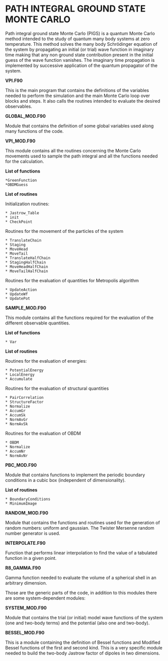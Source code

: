 # PATH INTEGRAL GROUND STATE MONTE CARLO

Path integral ground state Monte Carlo (PIGS) is a quantum Monte Carlo method intended to the study of quantum many body systems at zero temperature. This method solves the many body Schrödinger equation of the system by propagating an initial (or trial) wave function in imaginary time making that any non ground state contribution present in the initial guess of the wave function vanishes. The imaginary time propagation is implemented by successive application of the quantum propagator of the system. 

**VPI.F90**

This is the main program that contains the definitions of the variables needed to perform the simulation and the main 
Monte Carlo loop over blocks and steps. It also calls the routines intended to evaluate the desired observables.

**GLOBAL_MOD.F90**

Module that contains the definition of some global variables used along many functions of the code.

**VPI_MOD.F90**

This module contains all the routines concerning the Monte Carlo movements used to sample the path integral and all the
functions needed for the calculation. 

**List of functions**
  
    *GreenFunction
    *OBDMGuess

**List of routines**

  Initialization routines:

    * Jastrow_Table
    * init
    * CheckPoint
  
  Routines for the movement of the particles of the system

    * TranslateChain
    * Staging
    * MoveHead
    * MoveTail
    * TranslateHalfChain
    * StagingHalfChain
    * MoveHeadHalfChain
    * MoveTailHalfChain

  Routines for the evaluation of quantities for Metropolis algorithm

    * UpdateAction
    * UpdateWf
    * UpdatePot

**SAMPLE_MOD.F90**

This module contains all the functions required for the evaluation of the different observable quantities.

**List of functions**
    
    * Var

**List of routines**

  Routines for the evaluation of energies:

    * PotentialEnergy
    * LocalEnergy
    * Accumulate

  Routines for the evaluation of structural quantities

    * PairCorrelation
    * StructureFactor
    * Normalize
    * AccumGr
    * AccumSk
    * NormAvGr
    * NormAvSk

  Routines for the evaluation of OBDM
 
    * OBDM
    * Normalize
    * AccumNr
    * NormAvNr 

**PBC_MOD.F90**

Module that contains functions to implement the periodic boundary conditions in a cubic box (independent of 
dimensionality).

**List of routines**

    * BoundaryConditions
    * MinimumImage

**RANDOM_MOD.F90**

Module that contains the functions and routines used for the generation of random numbers: uniform and gaussian. The 
Twister Mersenne random number generator is used. 

**INTERPOLATE.F90**

Function that performs linear interpolation to find the value of a tabulated function in a given point.

**R8_GAMMA.F90**

Gamma function needed to evaluate the volume of a spherical shell in an arbitrary dimension.

Those are the generic parts of the code, in addition to this modules there are some system-dependent modules:

**SYSTEM_MOD.F90**

Module that contains the trial (or initial) model wave functions of the system (one and two-body terms) and the
potential (also one and two-body).

**BESSEL_MOD.F90**

This is a module containing the definition of Bessel functions and Modified Bessel functions of the first and second 
kind. This is a very specific module needed to build the two-body Jastrow factor of dipoles in two dimensions.

